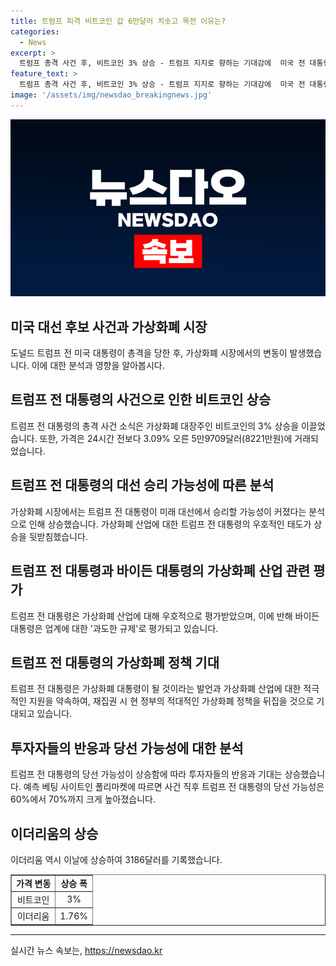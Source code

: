 ```yaml
---
title: 트럼프 피격 비트코인 값 6만달러 치솟고 목전 이유는?
categories:
  - News
excerpt: >
  트럼프 총격 사건 후, 비트코인 3% 상승 - 트럼프 지지로 향하는 기대감에  미국 전 대통령 트럼프가 총격을 당한 뒤, 가상화폐 비트코인이 3% 상승했다. 트럼프와 관련된 사건으로 인해 그의 대선 승리 가능성이 높아지고 가상화폐 시장에서도 긍정적으로 평가되고 있다. 이에 트럼프 지지자들과 비트코인 투자자들 사이에서 트럼프의 재집권이 가격 상승을 이끌 가능성에 대한 기대가 높아졌다.
feature_text: >
  트럼프 총격 사건 후, 비트코인 3% 상승 - 트럼프 지지로 향하는 기대감에  미국 전 대통령 트럼프가 총격을 당한 뒤, 가상화폐 비트코인이 3% 상승했다. 트럼프와 관련된 사건으로 인해 그의 대선 승리 가능성이 높아지고 가상화폐 시장에서도 긍정적으로 평가되고 있다. 이에 트럼프 지지자들과 비트코인 투자자들 사이에서 트럼프의 재집권이 가격 상승을 이끌 가능성에 대한 기대가 높아졌다.
image: '/assets/img/newsdao_breakingnews.jpg'
---
```


<p><img src="/assets/img/newsdao_breakingnews.jpg" alt="ranknews 속보" /></p>

<h2 data-ke-size="size26">미국 대선 후보 사건과 가상화폐 시장</h2>

<p data-ke-size="size16">도널드 트럼프 전 미국 대통령이 총격을 당한 후, 가상화폐 시장에서의 변동이 발생했습니다. 이에 대한 분석과 영향을 알아봅시다.</p>

<h2><b>트럼프 전 대통령의 사건으로 인한 비트코인 상승</b></h2>

<p data-ke-size="size16">트럼프 전 대통령의 총격 사건 소식은 가상화폐 대장주인 비트코인의 3% 상승을 이끌었습니다. 또한, 가격은 24시간 전보다 3.09% 오른 5만9709달러(8221만원)에 거래되었습니다.</p>

<h2><b>트럼프 전 대통령의 대선 승리 가능성에 따른 분석</b></h2>

<p data-ke-size="size16">가상화폐 시장에서는 트럼프 전 대통령이 미래 대선에서 승리할 가능성이 커졌다는 분석으로 인해 상승했습니다. 가상화폐 산업에 대한 트럼프 전 대통령의 우호적인 태도가 상승을 뒷받침했습니다.</p>

<h2><b>트럼프 전 대통령과 바이든 대통령의 가상화폐 산업 관련 평가</b></h2>

<p data-ke-size="size16">트럼프 전 대통령은 가상화폐 산업에 대해 우호적으로 평가받았으며, 이에 반해 바이든 대통령은 업계에 대한 '과도한 규제'로 평가되고 있습니다.</p>

<h2><b>트럼프 전 대통령의 가상화폐 정책 기대</b></h2>

<p data-ke-size="size16">트럼프 전 대통령은 가상화폐 대통령이 될 것이라는 발언과 가상화폐 산업에 대한 적극적인 지원을 약속하여, 재집권 시 현 정부의 적대적인 가상화폐 정책을 뒤집을 것으로 기대되고 있습니다.</p>

<h2><b>투자자들의 반응과 당선 가능성에 대한 분석</b></h2>

<p data-ke-size="size16">트럼프 전 대통령의 당선 가능성이 상승함에 따라 투자자들의 반응과 기대는 상승했습니다. 예측 베팅 사이트인 폴리마켓에 따르면 사건 직후 트럼프 전 대통령의 당선 가능성은 60%에서 70%까지 크게 높아졌습니다.</p>

<h2><b>이더리움의 상승</b></h2>

<p data-ke-size="size16">이더리움 역시 이날에 상승하여 3186달러를 기록했습니다.</p>

<table style="width: 100%;" border="1">
<tbody>
<tr>
<td style="text-align: center; height: 17px;"><b>가격 변동</b></td>
<td style="text-align: center; height: 17px;"><b>상승 폭</b></td>
</tr>
<tr>
<td style="text-align: center; height: 17px;">비트코인</td>
<td style="text-align: center; height: 17px;">3%</td>
</tr>
<tr>
<td style="text-align: center; height: 17px;">이더리움</td>
<td style="text-align: center; height: 17px;">1.76%</td>
</tr>
</tbody>
</table>

<hr>
실시간 뉴스 속보는, <a href="https://newsdao.kr" rel="dofollow">https://newsdao.kr</a>


